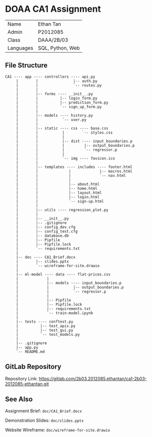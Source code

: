 # DOAA CA1 Assignment

|               |                       |
|---------------|-----------------------|
|   Name        |   Ethan Tan           |
|   Admin       |   P2012085            |
|   Class       |   DAAA/2B/03          |
|   Languages   |   SQL, Python, Web    |

## File Structure

```
CA1 ---- app ---- controllers ---- api.py
     |        |                |-- auth.py
     |        |                `-- routes.py
     |        |
     |        |-- forms ---- __init__.py
     |        |          |-- login_form.py
     |        |          |-- prediction_form.py
     |        |          `-- sign_up_form.py
     |        |
     |        |-- models ---- history.py
     |        |           `-- user.py
     |        |
     |        |-- static ---- css ---- base.css
     |        |           |        `-- styles.css
     |        |           |
     |        |           |-- dist ---- input_boundaries.p
     |        |           |         |-- output_boundaries.p
     |        |           |         `-- regressor.p
     |        |           |
     |        |           `-- img ---- favicon.ico
     |        |
     |        |-- templates ---- includes ---- footer.html
     |        |              |             |-- macros.html
     |        |              |             `-- nav.html
     |        |              |
     |        |              |-- about.html
     |        |              |-- home.html
     |        |              |-- layout.html
     |        |              |-- login.html
     |        |              `-- sign-up.html
     |        |
     |        |-- utils ---- regression_plot.py
     |        |
     |        |-- __init__.py
     |        |-- .gitignore
     |        |-- config_dev.cfg
     |        |-- config_test.cfg
     |        |-- database.db
     |        |-- Pipfile
     |        |-- Pipfile.lock
     |        `-- requirements.txt
     |
     |-- doc ---- CA1_Brief.docx
     |        |-- slides.pptx
     |        `-- wireframe-for-site.drawio
     |
     |-- ml-model ---- data ---- flat-prices.csv
     |             |
     |             |-- models ---- input_boundaries.p
     |             |           |-- output_boundaries.p
     |             |           `-- regressor.p
     |             |
     |             |-- Pipfile
     |             |-- Pipfile.lock
     |             |-- requirements.txt
     |             `-- train-model.ipynb
     |
     |-- tests ---- conftest.py
     |          |-- test_apis.py
     |          |-- test_gui.py
     |          `-- test_models.py
     |
     |-- .gitignore
     |-- app.py
     `-- README.md
```

## GitLab Repository

Repository Link: https://gitlab.com/2b03.2012085.ethantan/ca1-2b03-2012085-ethantan.git

## See Also

Assignment Brief: `doc/CA1_Brief.docx`

Demonstration Slides: `doc/slides.pptx`

Website Wireframe: `doc/wireframe-for-site.drawio`
